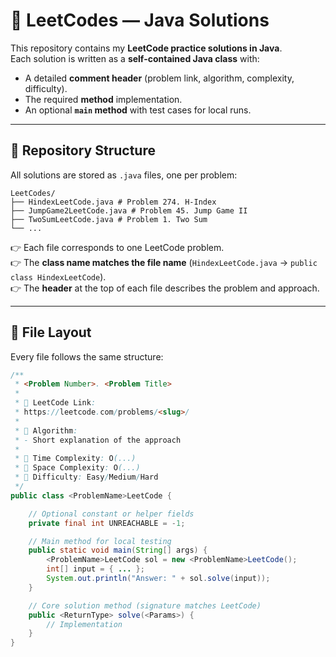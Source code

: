 # 📘 LeetCodes — Java Solutions

This repository contains my **LeetCode practice solutions in Java**.  
Each solution is written as a **self-contained Java class** with:
- A detailed **comment header** (problem link, algorithm, complexity, difficulty).
- The required **method** implementation.
- An optional **`main` method** with test cases for local runs.

---

## 📂 Repository Structure

All solutions are stored as `.java` files, one per problem:

```
LeetCodes/
├── HindexLeetCode.java # Problem 274. H-Index
├── JumpGame2LeetCode.java # Problem 45. Jump Game II
├── TwoSumLeetCode.java # Problem 1. Two Sum
└── ...
```


👉 Each file corresponds to one LeetCode problem.  
👉 The **class name matches the file name** (`HindexLeetCode.java` → `public class HindexLeetCode`).  
👉 The **header** at the top of each file describes the problem and approach.

---

## 🧱 File Layout

Every file follows the same structure:

```java
/**
 * <Problem Number>. <Problem Title>
 *
 * 🔗 LeetCode Link:
 * https://leetcode.com/problems/<slug>/
 *
 * 🧠 Algorithm:
 * - Short explanation of the approach
 *
 * 🧮 Time Complexity: O(...)
 * 🧠 Space Complexity: O(...)
 * 🎯 Difficulty: Easy/Medium/Hard
 */
public class <ProblemName>LeetCode {

    // Optional constant or helper fields
    private final int UNREACHABLE = -1;

    // Main method for local testing
    public static void main(String[] args) {
        <ProblemName>LeetCode sol = new <ProblemName>LeetCode();
        int[] input = { ... };
        System.out.println("Answer: " + sol.solve(input));
    }

    // Core solution method (signature matches LeetCode)
    public <ReturnType> solve(<Params>) {
        // Implementation
    }
}
